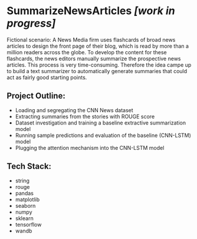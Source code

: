 # SummarizeNewsArticles *[work in progress]*

Fictional scenario: A News Media firm uses flashcards of broad news articles to design the front page of their blog, which is read by more than a million readers across the globe. To develop the content for these flashcards, the news editors manually summarize the prospective news articles. This process is very time-consuming. Therefore the idea campe up to build a text summarizer to automatically generate summaries that could act as fairly good starting points.

## Project Outline:

- Loading and segregating the CNN News dataset
- Extracting summaries from the stories with ROUGE score
- Dataset investigation and training a baseline extractive summarization model
- Running sample predictions and evaluation of the baseline (CNN-LSTM) model
- Plugging the attention mechanism into the CNN-LSTM model

## Tech Stack:

- string
- rouge
- pandas
- matplotlib
- seaborn
- numpy
- sklearn
- tensorflow
- wandb
